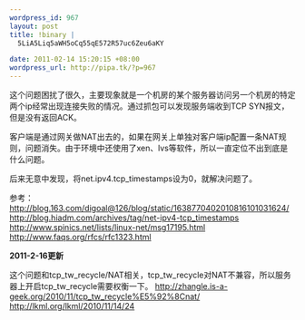 ```yaml
--- 
wordpress_id: 967
layout: post
title: !binary |
  5LiA5Liq5aWH5oCq55qE572R57uc6Zeu6aKY

date: 2011-02-14 15:20:15 +08:00
wordpress_url: http://pipa.tk/?p=967
---
```

这个问题困扰了很久，主要现象就是一个机房的某个服务器访问另一个机房的特定两个ip经常出现连接失败的情况。通过抓包可以发现服务端收到TCP SYN报文，但是没有返回ACK。

客户端是通过网关做NAT出去的，如果在网关上单独对客户端ip配置一条NAT规则，问题消失。由于环境中还使用了xen、lvs等软件，所以一直定位不出到底是什么问题。

后来无意中发现，将net.ipv4.tcp_timestamps设为0，就解决问题了。

参考：
http://blog.163.com/digoal@126/blog/static/1638770402010816101031624/
http://blog.hiadm.com/archives/tag/net-ipv4-tcp_timestamps
http://www.spinics.net/lists/linux-net/msg17195.html
http://www.faqs.org/rfcs/rfc1323.html

<strong>2011-2-16更新</strong>

这个问题和tcp_tw_recycle/NAT相关，tcp_tw_recycle对NAT不兼容，所以服务器上开启tcp_tw_recycle需要权衡一下。
http://zhangle.is-a-geek.org/2010/11/tcp_tw_recycle%E5%92%8Cnat/
http://lkml.org/lkml/2010/11/14/24
